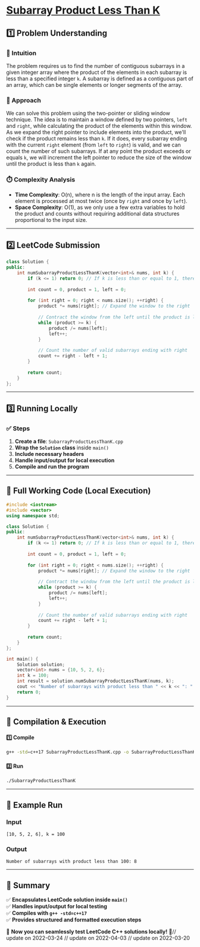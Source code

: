 # **[Subarray Product Less Than K](https://leetcode.com/problems/subarray-product-less-than-k/description/)**  

## **1️⃣ Problem Understanding**  
### **📌 Intuition**  
The problem requires us to find the number of contiguous subarrays in a given integer array where the product of the elements in each subarray is less than a specified integer `k`. A subarray is defined as a contiguous part of an array, which can be single elements or longer segments of the array. 

### **🚀 Approach**  
We can solve this problem using the two-pointer or sliding window technique. The idea is to maintain a window defined by two pointers, `left` and `right`, while calculating the product of the elements within this window. As we expand the right pointer to include elements into the product, we'll check if the product remains less than `k`. If it does, every subarray ending with the current `right` element (from `left` to `right`) is valid, and we can count the number of such subarrays. If at any point the product exceeds or equals `k`, we will increment the left pointer to reduce the size of the window until the product is less than `k` again. 

### **⏱️ Complexity Analysis**  
- **Time Complexity**: O(n), where n is the length of the input array. Each element is processed at most twice (once by `right` and once by `left`).  
- **Space Complexity**: O(1), as we only use a few extra variables to hold the product and counts without requiring additional data structures proportional to the input size.  

---  

## **2️⃣ LeetCode Submission**  
```cpp
class Solution {
public:
    int numSubarrayProductLessThanK(vector<int>& nums, int k) {
        if (k <= 1) return 0; // If k is less than or equal to 1, there can be no valid subarray
        
        int count = 0, product = 1, left = 0;
        
        for (int right = 0; right < nums.size(); ++right) {
            product *= nums[right]; // Expand the window to the right
            
            // Contract the window from the left until the product is less than k
            while (product >= k) {
                product /= nums[left];
                left++;
            }
            
            // Count the number of valid subarrays ending with right
            count += right - left + 1;
        }
        
        return count;
    }
};  
```  

---  

## **3️⃣ Running Locally**  
### **✅ Steps**  
1. **Create a file**: `SubarrayProductLessThanK.cpp`  
2. **Wrap the `Solution` class** inside `main()`  
3. **Include necessary headers**  
4. **Handle input/output for local execution**  
5. **Compile and run the program**  

---  

## **📝 Full Working Code (Local Execution)**  
```cpp
#include <iostream>
#include <vector>
using namespace std;

class Solution {
public:
    int numSubarrayProductLessThanK(vector<int>& nums, int k) {
        if (k <= 1) return 0; // If k is less than or equal to 1, there can be no valid subarray
        
        int count = 0, product = 1, left = 0;
        
        for (int right = 0; right < nums.size(); ++right) {
            product *= nums[right]; // Expand the window to the right
            
            // Contract the window from the left until the product is less than k
            while (product >= k) {
                product /= nums[left];
                left++;
            }
            
            // Count the number of valid subarrays ending with right
            count += right - left + 1;
        }
        
        return count;
    }
};

int main() {
    Solution solution;
    vector<int> nums = {10, 5, 2, 6};
    int k = 100;
    int result = solution.numSubarrayProductLessThanK(nums, k);
    cout << "Number of subarrays with product less than " << k << ": " << result << endl;
    return 0;
}
```  

---  

## **🔧 Compilation & Execution**  
#### **1️⃣ Compile**  
```bash
g++ -std=c++17 SubarrayProductLessThanK.cpp -o SubarrayProductLessThanK
```  

#### **2️⃣ Run**  
```bash
./SubarrayProductLessThanK
```  

---  

## **🎯 Example Run**  
### **Input**  
```
[10, 5, 2, 6], k = 100
```  
### **Output**  
```
Number of subarrays with product less than 100: 8
```  

---  

## **📌 Summary**  
✅ **Encapsulates LeetCode solution inside `main()`**  
✅ **Handles input/output for local testing**  
✅ **Compiles with `g++ -std=c++17`**  
✅ **Provides structured and formatted execution steps**  

🚀 **Now you can seamlessly test LeetCode C++ solutions locally!** 🚀// update on 2022-03-24
// update on 2022-04-03
// update on 2022-03-20
